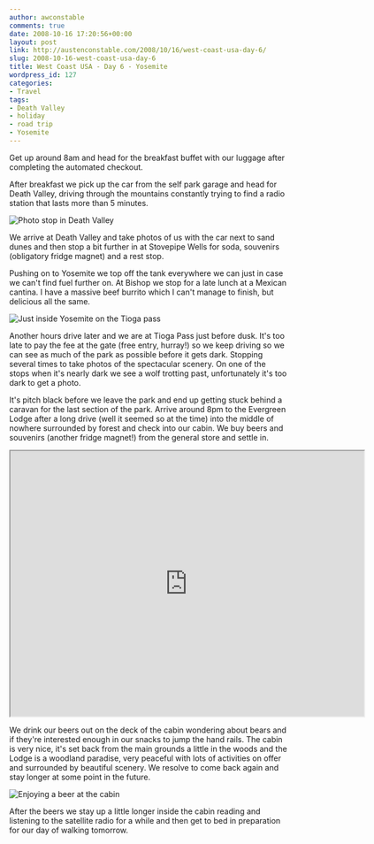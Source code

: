 ```yaml
---
author: awconstable
comments: true
date: 2008-10-16 17:20:56+00:00
layout: post
link: http://austenconstable.com/2008/10/16/west-coast-usa-day-6/
slug: 2008-10-16-west-coast-usa-day-6
title: West Coast USA - Day 6 - Yosemite
wordpress_id: 127
categories:
- Travel
tags:
- Death Valley
- holiday
- road trip
- Yosemite
---
```


Get up around 8am and head for the breakfast buffet with our luggage after completing the automated checkout.

After breakfast we pick up the car from the self park garage and head for Death Valley, driving through the mountains constantly trying to find a radio station that lasts more than 5 minutes.

![Photo stop in Death Valley](http://lh6.ggpht.com/_9ikV2I29FeI/SRsO4UelC8I/AAAAAAAACYw/ehUhrYaQ_Do/s800/IMG_3118.JPG)

We arrive at Death Valley and take photos of us with the car next to sand dunes and then stop a bit further in at Stovepipe Wells for soda, souvenirs (obligatory fridge magnet) and a rest stop.

Pushing on to Yosemite we top off the tank everywhere we can just in case we can't find fuel further on. At Bishop we stop for a late lunch at a Mexican cantina. I have a massive beef burrito which I can't manage to finish, but delicious all the same. 

![Just inside Yosemite on the Tioga pass](http://lh4.ggpht.com/_9ikV2I29FeI/SRsPAYejDXI/AAAAAAAACZg/5NnyqQeNIhw/s800/IMG_3127.JPG)

Another hours drive later and we are at Tioga Pass just before dusk. It's too late to pay the fee at the gate (free entry, hurray!) so we keep driving so we can see as much of the park as possible before it gets dark. Stopping several times to take photos of the spectacular scenery. On one of the stops when it's nearly dark we see a wolf trotting past, unfortunately it's too dark to get a photo.

It's pitch black before we leave the park and end up getting stuck behind a caravan for the last section of the park. Arrive around 8pm to the Evergreen Lodge after a long drive (well it seemed so at the time) into the middle of nowhere surrounded by forest and check into our cabin. We buy beers and souvenirs (another fridge magnet!) from the general store and settle in. 

<iframe src="https://maps.google.com/maps?f=d&saddr=3900+Las+Vegas+Blvd+S,+Las+Vegas,+NV+89119+(Luxor+Hotel+and+Casino)&daddr=Stovepipe+wells,+CA+to:Bishop,+CA+to:33160+Evergreen+Rd,+Groveland,+CA+95321,+USA&hl=en&geocode=FdrFJgIdNpMi-SHTRRn3vWSFpQ%3B%3B%3B&mra=ls&sll=37.020098,-117.515259&sspn=4.073991,5.712891&ie=UTF8&s=AARTsJqLtI6MIubCVTYXl7pNNdGka1I3jA&ll=37.177826,-117.663574&spn=6.126214,9.338379&z=6&output=embed&w=640&h=480" width="640" height="480"></iframe>

We drink our beers out on the deck of the cabin wondering about bears and if they're interested enough in our snacks to jump the hand rails. The cabin is very nice, it's set back from the main grounds a little in the woods and the Lodge is a woodland paradise, very peaceful with lots of activities on offer and surrounded by beautiful scenery. We resolve to come back again and stay longer at some point in the future.

![Enjoying a beer at the cabin](http://lh6.ggpht.com/_9ikV2I29FeI/SRsPDLXaZVI/AAAAAAAACZw/pkQXhVA8xgw/s800/IMG_3136.JPG)

After the beers we stay up a little longer inside the cabin reading and listening to the satellite radio for a while and then get to bed in preparation for our day of walking tomorrow.
